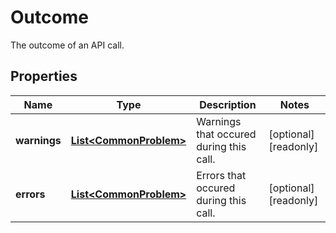 

# Outcome

The outcome of an API call.

## Properties

| Name | Type | Description | Notes |
|------------ | ------------- | ------------- | -------------|
|**warnings** | [**List&lt;CommonProblem&gt;**](CommonProblem.md) | Warnings that occured during this call. |  [optional] [readonly] |
|**errors** | [**List&lt;CommonProblem&gt;**](CommonProblem.md) | Errors that occured during this call. |  [optional] [readonly] |



